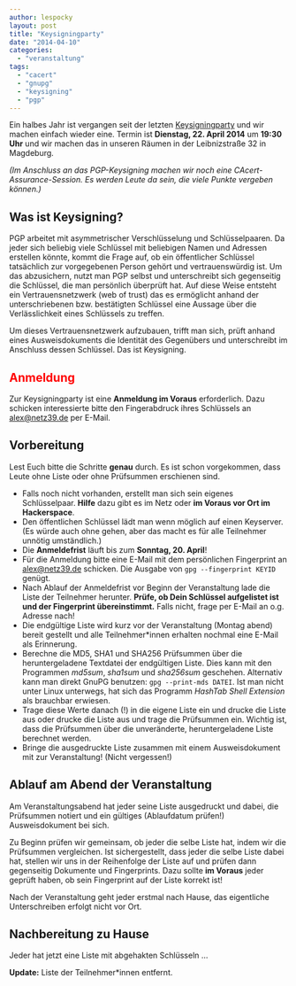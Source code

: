```yaml
---
author: lespocky
layout: post
title: "Keysigningparty"
date: "2014-04-10"
categories: 
  - "veranstaltung"
tags: 
  - "cacert"
  - "gnupg"
  - "keysigning"
  - "pgp"
---
```


Ein halbes Jahr ist vergangen seit der letzten [Keysigningparty](https://www.netz39.de/2013/keysigningparty/ "Keysigningparty") und wir machen einfach wieder eine. Termin ist **Dienstag, 22. April 2014** um **19:30 Uhr** und wir machen das in unseren Räumen in der Leibnizstraße 32 in Magdeburg.

_(Im Anschluss an das PGP-Keysigning machen wir noch eine CAcert-Assurance-Session. Es werden Leute da sein, die viele Punkte vergeben können.)_

## Was ist Keysigning?

PGP arbeitet mit asymmetrischer Verschlüsselung und Schlüsselpaaren. Da jeder sich beliebig viele Schlüssel mit beliebigen Namen und Adressen erstellen könnte, kommt die Frage auf, ob ein öffentlicher Schlüssel tatsächlich zur vorgegebenen Person gehört und vertrauenswürdig ist. Um das abzusichern, nutzt man PGP selbst und unterschreibt sich gegenseitig die Schlüssel, die man persönlich überprüft hat. Auf diese Weise entsteht ein Vertrauensnetzwerk (web of trust) das es ermöglicht anhand der unterschriebenen bzw. bestätigten Schlüssel eine Aussage über die Verlässlichkeit eines Schlüssels zu treffen.

Um dieses Vertrauensnetzwerk aufzubauen, trifft man sich, prüft anhand eines Ausweisdokuments die Identität des Gegenübers und unterschreibt im Anschluss dessen Schlüssel. Das ist Keysigning.

## <span style="color:red">Anmeldung</span>

Zur Keysigningparty ist eine **Anmeldung im Voraus** erforderlich. Dazu schicken interessierte bitte den Fingerabdruck ihres Schlüssels an [alex@netz39.de](mailto:alex@netz39.de) per E-Mail.

## Vorbereitung

Lest Euch bitte die Schritte **genau** durch. Es ist schon vorgekommen, dass Leute ohne Liste oder ohne Prüfsummen erschienen sind.

- Falls noch nicht vorhanden, erstellt man sich sein eigenes Schlüsselpaar. **Hilfe** dazu gibt es im Netz oder **im Voraus vor Ort im Hackerspace**.
- Den öffentlichen Schlüssel lädt man wenn möglich auf einen Keyserver. (Es würde auch ohne gehen, aber das macht es für alle Teilnehmer unnötig umständlich.)
- Die **Anmeldefrist** läuft bis zum **Sonntag, 20. April**!
- Für die Anmeldung bitte eine E-Mail mit dem persönlichen Fingerprint an [alex@netz39.de](mailto:alex@netz39.de) schicken. Die Ausgabe von `gpg --fingerprint KEYID` genügt.
- Nach Ablauf der Anmeldefrist vor Beginn der Veranstaltung lade die Liste der Teilnehmer herunter. **Prüfe, ob Dein Schlüssel aufgelistet ist und der Fingerprint übereinstimmt.** Falls nicht, frage per E-Mail an o.g. Adresse nach!
- Die endgültige Liste wird kurz vor der Veranstaltung (Montag abend) bereit gestellt und alle Teilnehmer\*innen erhalten nochmal eine E-Mail als Erinnerung.
- Berechne die MD5, SHA1 und SHA256 Prüfsummen über die heruntergeladene Textdatei der endgültigen Liste. Dies kann mit den Programmen _md5sum_, _sha1sum_ und _sha256sum_ geschehen. Alternativ kann man direkt GnuPG benutzen: `gpg --print-mds DATEI`. Ist man nicht unter Linux unterwegs, hat sich das Programm _HashTab Shell Extension_ als brauchbar erwiesen.
- Trage diese Werte danach (!) in die eigene Liste ein und drucke die Liste aus oder drucke die Liste aus und trage die Prüfsummen ein. Wichtig ist, dass die Prüfsummen über die unveränderte, heruntergeladene Liste berechnet werden.
- Bringe die ausgedruckte Liste zusammen mit einem Ausweisdokument mit zur Veranstaltung! (Nicht vergessen!)

## Ablauf am Abend der Veranstaltung

Am Veranstaltungsabend hat jeder seine Liste ausgedruckt und dabei, die Prüfsummen notiert und ein gültiges (Ablaufdatum prüfen!) Ausweisdokument bei sich.

Zu Beginn prüfen wir gemeinsam, ob jeder die selbe Liste hat, indem wir die Prüfsummen vergleichen. Ist sichergestellt, dass jeder die selbe Liste dabei hat, stellen wir uns in der Reihenfolge der Liste auf und prüfen dann gegenseitig Dokumente und Fingerprints. Dazu sollte **im Voraus** jeder geprüft haben, ob sein Fingerprint auf der Liste korrekt ist!

Nach der Veranstaltung geht jeder erstmal nach Hause, das eigentliche Unterschreiben erfolgt nicht vor Ort.

## Nachbereitung zu Hause

Jeder hat jetzt eine Liste mit abgehakten Schlüsseln …

**Update:** Liste der Teilnehmer\*innen entfernt.
